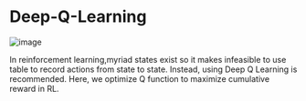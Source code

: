 # Deep-Q-Learning

![image](https://user-images.githubusercontent.com/38746955/235517081-18f1bc6c-dd89-4a90-b562-dcdde1a16d21.png)


In reinforcement learning,myriad states exist so it makes infeasible to use table to record actions from state to state.
Instead, using Deep Q Learning is recommended.
Here, we optimize Q function to maximize cumulative reward in RL.
